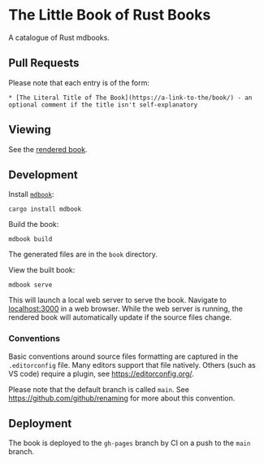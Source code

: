 # The Little Book of Rust Books

A catalogue of Rust mdbooks.

## Pull Requests

Please note that each entry is of the form:
```
* [The Literal Title of The Book](https://a-link-to-the/book/) - an optional comment if the title isn't self-explanatory
```

## Viewing

See the [rendered book](https://lborb.github.io/book/).

## Development

Install [`mdbook`](https://github.com/rust-lang/mdBook):
```
cargo install mdbook
```

Build the book:
```
mdbook build
```
The generated files are in the `book` directory.

View the built book:
```
mdbook serve
```
This will launch a local web server to serve the book. Navigate to
[localhost:3000](http://localhost:3000/) in a web browser. While the web server
is running, the rendered book will automatically update if the source files
change.

### Conventions

Basic conventions around source files formatting are captured in the
`.editorconfig` file. Many editors support that file natively. Others (such as
VS code) require a plugin, see https://editorconfig.org/.

Please note that the default branch is called `main`. See
https://github.com/github/renaming for more about this convention.

## Deployment

The book is deployed to the `gh-pages` branch by CI on a push to the `main`
branch.
